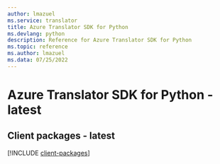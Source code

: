 ```yaml
---
author: lmazuel
ms.service: translator
title: Azure Translator SDK for Python
ms.devlang: python
description: Reference for Azure Translator SDK for Python
ms.topic: reference
ms.author: lmazuel
ms.data: 07/25/2022
---
```

# Azure Translator SDK for Python - latest

## Client packages - latest
[!INCLUDE [client-packages](translator-client-index.md)]